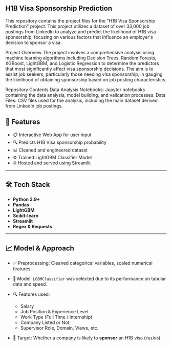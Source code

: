## H1B Visa Sponsorship Prediction

This repository contains the project files for the "H1B Visa Sponsorship Prediction" project. This project utilizes a dataset of over 33,000 job postings from LinkedIn to analyze and predict the likelihood of H1B visa sponsorship, focusing on various factors that influence an employer's decision to sponsor a visa.

Project Overview The project involves a comprehensive analysis using machine learning algorithms including Decision Trees, Random Forests, XGBoost, LightGBM, and Logistic Regression to determine the predictors that most significantly affect visa sponsorship decisions. The aim is to assist job seekers, particularly those needing visa sponsorship, in gauging the likelihood of obtaining sponsorship based on job posting characteristics.

Repository Contents Data Analysis Notebooks: Jupyter notebooks containing the data analysis, model building, and validation processes. Data Files: CSV files used for the analysis, including the main dataset derived from LinkedIn job postings. 

## 🚀 Features

- 📋 Interactive Web App for user input
- 🔍 Predicts H1B Visa sponsorship probability
- 📊 Cleaned and engineered dataset
- ⚙️ Trained LightGBM Classifier Model
- 🌐 Hosted and served using Streamlit

---

## 🛠️ Tech Stack

- **Python 3.9+**
- **Pandas**
- **LightGBM**
- **Scikit-learn**
- **Streamlit**
- **Regex & Requests**

---

## 📈 Model & Approach

- ✅ Preprocessing: Cleaned categorical variables, scaled numerical features.
- 🧠 Model: `LGBMClassifier` was selected due to its performance on tabular data and speed.
- 🔍 Features used:
  - Salary
  - Job Position & Experience Level
  - Work Type (Full Time / Internship)
  - Company Listed or Not
  - Supervisor Role, Domain, Views, etc.
  
- 🎯 Target: Whether a company is likely to **sponsor** an H1B visa (`Yes`/`No`).

